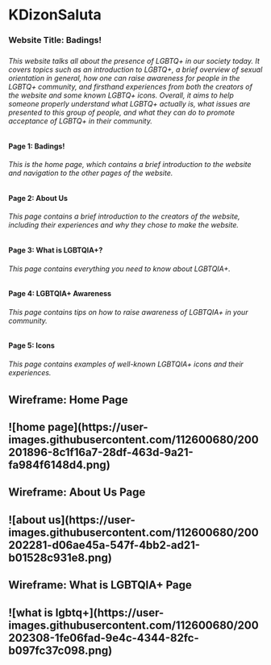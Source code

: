 # KDizonSaluta

<h3> Website Title: Badings! <h3>

<h6> This website talks all about the presence of LGBTQ+ in our society today. It covers topics such as an introduction to LGBTQ+, a brief overview of sexual orientation in general, how one can raise awareness for people in the LGBTQ+ community, and firsthand experiences from both the creators of the website and some known LGBTQ+ icons. Overall, it aims to help someone properly understand what LGBTQ+ actually is, what issues are presented to this group of people, and what they can do to promote acceptance of LGBTQ+ in their community. <h6>

<h4> Page 1: Badings! <h4>
<h6> This is the home page, which contains a brief introduction to the website and navigation to the other pages of the website. <h6>

<h4> Page 2: About Us <h4>
<h6> This page contains a brief introduction to the creators of the website, including their experiences and why they chose to make the website. <h6>

<h4> Page 3: What is LGBTQIA+? <h4>
<h6> This page contains everything you need to know about LGBTQIA+. <h6>

<h4> Page 4: LGBTQIA+ Awareness <h4>
<h6> This page contains tips on how to raise awareness of LGBTQIA+ in your community. <h6>

<h4> Page 5: Icons <h4>
<h6> This page contains examples of well-known LGBTQIA+ icons and their experiences. <h6>

<h2> Wireframe: Home Page <h2>
![home page](https://user-images.githubusercontent.com/112600680/200201896-8c1f16a7-28df-463d-9a21-fa984f6148d4.png)

<h2> Wireframe: About Us Page <h2>
![about us](https://user-images.githubusercontent.com/112600680/200202281-d06ae45a-547f-4bb2-ad21-b01528c931e8.png)

<h2> Wireframe: What is LGBTQIA+ Page <h2>
![what is lgbtq+](https://user-images.githubusercontent.com/112600680/200202308-1fe06fad-9e4c-4344-82fc-b097fc37c098.png)
